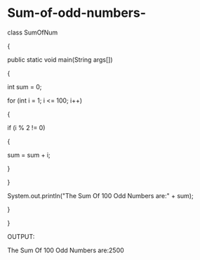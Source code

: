 # Sum-of-odd-numbers-
class SumOfNum 

 {

 public static void main(String args[]) 

 {

 int sum = 0;

 for (int i = 1; i <= 100; i++) 

 {

 if (i % 2 != 0) 

 {

 sum = sum + i;

 }

 }

 System.out.println("The Sum Of 100 Odd Numbers are:" + sum);

 }

 }





OUTPUT:

The Sum Of 100 Odd Numbers are:2500

